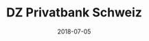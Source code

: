 ﻿---
title:          "DZ Privatbank Schweiz"
date:           "2018-07-05"
draft:          false
robotsExclude:  true
forceNowrap:    false
---
